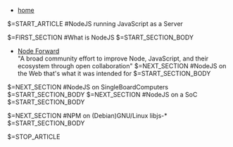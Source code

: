 <div class="content">
<nav id="breadcrumb"><ul><li><a href="/">home</a></li></ul></nav>

$=START_ARTICLE
#NodeJS
running JavaScript as a Server

$=FIRST_SECTION
#What is NodeJS
$=START_SECTION_BODY
- [Node Forward](http://nodeforward.org/)     
"A broad community effort to improve Node, JavaScript, and their ecosystem through open collaboration"
$=NEXT_SECTION
#NodeJS on the Web
that's what it was intended for
$=START_SECTION_BODY

$=NEXT_SECTION
#NodeJS on SingleBoardComputers
$=START_SECTION_BODY
$=NEXT_SECTION
#NodeJS on a SoC
$=START_SECTION_BODY

$=NEXT_SECTION
#NPM on (Debian)GNU/Linux
libjs-*
$=START_SECTION_BODY

$=STOP_ARTICLE

</div> <!-- /content -->
